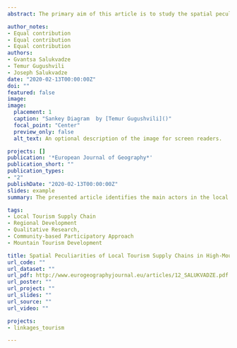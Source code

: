 ```yaml
---
abstract: The primary aim of this article is to study the spatial peculiarities of the integration process of the community-driven economic activities within a local tourism supply chain. To achieve this, mainstream approaches were synthesized with the traditional methods of collecting and analyzing data. More precisely, a qualitative study was carried out in various communities of Mestia Municipality in Georgia. The research methods for data collection combined in-depth interviews with local households and focused interviews with representatives of the tourism industry. The empirical data was analyzed on the basis of a seven-step thematic analysis method processed through qualitative data analysis software (MAXQDA). A Qualitative GIS concept was also applied to reveal primary trends and challenges, finally illustrating the spatial peculiarities of the analyzed tourism supply chain. Ultimately, the presented article identifies the main actors in the local tourism supply chain and examines its functioning in the spatial context of Mestia Municipality. The study disclosed the geographical divisions of various settlements and their supply interlinkages.

author_notes:
- Equal contribution
- Equal contribution
- Equal contribution 
authors:
- Gvantsa Salukvadze
- Temur Gugushvili
- Joseph Salukvadze
date: "2020-02-13T00:00:00Z"
doi: ""
featured: false
image: 
image:
  placement: 1
  caption: "Sankey Diagram  by [Temur Gugushvili]()"
  focal_point: "Center"
  preview_only: false
  alt_text: An optional description of the image for screen readers.

projects: []
publication: '*European Journal of Geography*'
publication_short: ""
publication_types:
- "2"
publishDate: "2020-02-13T00:00:00Z"
slides: example
summary: The presented article identifies the main actors in the local tourism supply chain and examines its functioning in the spatial context of Mestia Municipality.

tags:
- Local Tourism Supply Chain
- Regional Development
- Qualitative Research,
- Community-based Participatory Approach
- Mountain Tourism Development

title: Spatial Peculiarities of Local Tourism Supply Chains in High-Mountainous Georgia - Challenges and Perspectives
url_code: ""
url_dataset: ""
url_pdf: http://www.eurogeographyjournal.eu/articles/12_SALUKVADZE.pdf
url_poster: ""
url_project: ""
url_slides: ""
url_source: ""
url_video: ""

projects: 
- linkages_tourism

---
```

